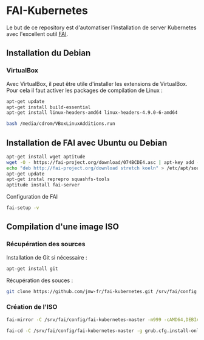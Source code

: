 # FAI-Kubernetes

Le but de ce repository est d'automatiser l'installation de server Kubernetes avec l'excellent outil [FAI](https://fai-project.org).

## Installation du Debian

### VirtualBox

Avec VirtualBox, il peut être utile d'installer les extensions de VirtualBox.
Pour cela il faut activer les packages de compilation de Linux :

``` bash
apt-get update
apt-get install build-essential
apt-get install linux-headers-amd64 linux-headers-4.9.0-6-amd64
```

``` bash
bash /media/cdrom/VBoxLinuxAdditions.run
```

## Installation de FAI avec Ubuntu ou Debian

``` bash
apt-get install wget aptitude
wget -O - https://fai-project.org/download/074BCDE4.asc | apt-key add -
echo "deb http://fai-project.org/download stretch koeln" > /etc/apt/sources.list.d/fai.list
apt-get update
apt-get instal reprepro squashfs-tools
aptitude install fai-server
```

Configuration de FAI

``` bash
fai-setup -v
```

## Compilation d'une image ISO

### Récupération des sources

Installation de Git si nécessaire :

``` bash
apt-get install git
```

Récupération des souces :

``` bash
git clone https://github.com/jmw-fr/fai-kubernetes.git /srv/fai/config
```

### Création de l'ISO

``` bash
fai-mirror -C /srv/fai/config/fai-kubernetes-master -m999 -cAMD64,DEBIAN,DHCPC,GRUB_PC,FAIBASE,STRETCH,ONE,SSH_SERVER,STANDARD,FRENCH,KUBEADM /tmp/mirror

fai-cd -C /srv/fai/config/fai-kubernetes-master -g grub.cfg.install-only -m/tmp/mirror kubeadm.iso
```
